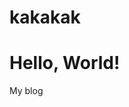 # kakakak
<!DOCTYPE html>
<html>
<head>
    <title>My First Web Page</title>
<!-- Hotjar Tracking Code for test123 -->
<script>
    (function(h,o,t,j,a,r){
        h.hj=h.hj||function(){(h.hj.q=h.hj.q||[]).push(arguments)};
        h._hjSettings={hjid:5223931,hjsv:6};
        a=o.getElementsByTagName('head')[0];
        r=o.createElement('script');r.async=1;
        r.src=t+h._hjSettings.hjid+j+h._hjSettings.hjsv;
        a.appendChild(r);
    })(window,document,'https://static.hotjar.com/c/hotjar-','.js?sv=');
</script>
</head>
<body>
    <h1>Hello, World!</h1>
    <p>My blog</p>
</body>
</html>
